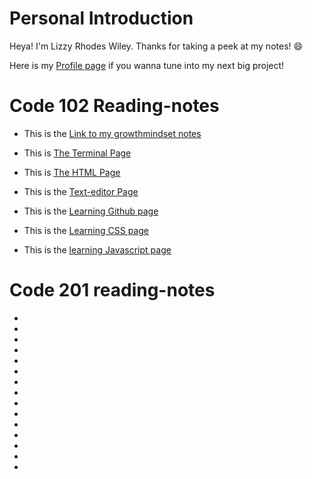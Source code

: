 # Personal Introduction
Heya! I'm Lizzy Rhodes Wiley. Thanks for taking a peek at my notes! 😄

Here is my [Profile page](https://github.com/Lizzyrho21) if you wanna tune into my next big project! 

# Code 102 Reading-notes

- This is the [Link to my growthmindset notes](/Reading-notes/Growthmindset)

- This is [The Terminal Page](/Reading-notes/Terminal)

- This is [The HTML Page](/Reading-notes/HTML)

- This is the [Text-editor Page](/Reading-notes/Text-editor)

- This is the [Learning Github page](/Reading-notes/Learning-git)

- This is the [Learning CSS page](/Reading-notes/Learning-CSS)

- This is the [learning Javascript page](/Reading-notes/Learning-Javascript)


# Code 201 reading-notes
-
-
-
-
-
-
-
-
-
-
-
-
-
-
-
